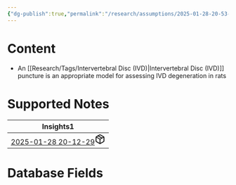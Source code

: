 ```yaml
---
{"dg-publish":true,"permalink":"/research/assumptions/2025-01-28-20-53-52/","updated":"2025-01-28T20:56:24-05:00"}
---
```


# Content
- An [[Research/Tags/Intervertebral Disc (IVD)\|Intervertebral Disc (IVD)]] puncture is an appropriate model for assessing IVD degeneration in rats
# Supported Notes
<div><table class="dataview table-view-table"><thead class="table-view-thead"><tr class="table-view-tr-header"><th class="table-view-th"><span>Insights</span><span class="dataview small-text">1</span></th></tr></thead><tbody class="table-view-tbody"><tr><td><span><a data-tooltip-position="top" aria-label="Research/Takeaways/2025-01-28 20-12-29.md" data-href="Research/Takeaways/2025-01-28 20-12-29.md" href="Research/Takeaways/2025-01-28 20-12-29.md" class="internal-link" target="_blank" rel="noopener nofollow" fileclass-name="Research Links">2025-01-28 20-12-29</a><a class="metadata-menu fileclass-icon"><svg xmlns="http://www.w3.org/2000/svg" width="24" height="24" viewBox="0 0 24 24" fill="none" stroke="currentColor" stroke-width="2" stroke-linecap="round" stroke-linejoin="round" class="svg-icon lucide-package"><path d="m7.5 4.27 9 5.15"></path><path d="M21 8a2 2 0 0 0-1-1.73l-7-4a2 2 0 0 0-2 0l-7 4A2 2 0 0 0 3 8v8a2 2 0 0 0 1 1.73l7 4a2 2 0 0 0 2 0l7-4A2 2 0 0 0 21 16Z"></path><path d="m3.3 7 8.7 5 8.7-5"></path><path d="M12 22V12"></path></svg></a></span></td></tr></tbody></table></div>

# Database Fields
